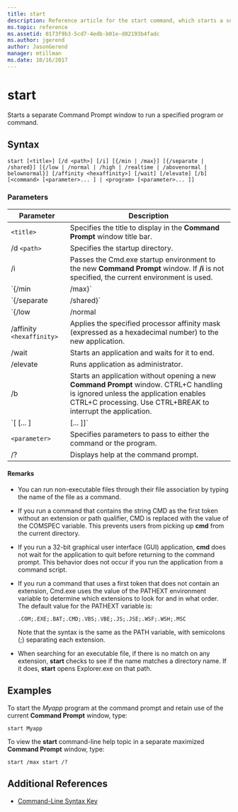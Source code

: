 ```yaml
---
title: start
description: Reference article for the start command, which starts a separate Command Prompt window to run a specified program or command.
ms.topic: reference
ms.assetid: 0173f9b3-5cd7-4edb-b01e-d02193b4fadc
ms.author: jgerend
author: JasonGerend
manager: mtillman
ms.date: 10/16/2017
---
```


# start

Starts a separate Command Prompt window to run a specified program or command.

## Syntax

```
start [<title>] [/d <path>] [/i] [{/min | /max}] [{/separate | /shared}] [{/low | /normal | /high | /realtime | /abovenormal | belownormal}] [/affinity <hexaffinity>] [/wait] [/elevate] [/b] [<command> [<parameter>... ] | <program> [<parameter>... ]]
```

### Parameters

| Parameter | Description |
|--|--|
| `<title>` | Specifies the title to display in the **Command Prompt** window title bar. |
| /d `<path>` | Specifies the startup directory. |
| /i | Passes the Cmd.exe startup environment to the new **Command Prompt** window. If **/i** is not specified, the current environment is used. |
| `{/min | /max}` | Specifies to minimize (**/min**) or maximize (**/max**) the new **Command Prompt** window. |
| `{/separate | /shared}` | Starts 16-bit programs in a separate memory space (**/separate**) or shared memory space (**/shared**). These options are not supported on 64-bit platforms. |
| `{/low | /normal | /high | /realtime | /abovenormal | belownormal}` | Starts an application in the specified priority class. |
| /affinity `<hexaffinity>` | Applies the specified processor affinity mask (expressed as a hexadecimal number) to the new application. |
| /wait | Starts an application and waits for it to end. |
| /elevate | Runs application as administrator. |
| /b | Starts an application without opening a new **Command Prompt** window. CTRL+C handling is ignored unless the application enables CTRL+C processing. Use CTRL+BREAK to interrupt the application. |
| `[<command> [<parameter>... ] | <program> [<parameter>... ]]` | Specifies the command or program to start. |
| `<parameter>` | Specifies parameters to pass to either the command or the program. |
| /? | Displays help at the command prompt. |

#### Remarks

- You can run non-executable files through their file association by typing the name of the file as a command.

- If you run a command that contains the string CMD as the first token without an extension or path qualifier, CMD is replaced with the value of the COMSPEC variable. This prevents users from picking up **cmd** from the current directory.

- If you run a 32-bit graphical user interface (GUI) application, **cmd** does not wait for the application to quit before returning to the command prompt. This behavior does not occur if you run the application from a command script.

- If you run a command that uses a first token that does not contain an extension, Cmd.exe uses the value of the PATHEXT environment variable to determine which extensions to look for and in what order. The default value for the PATHEXT variable is:

  ```
  .COM;.EXE;.BAT;.CMD;.VBS;.VBE;.JS;.JSE;.WSF;.WSH;.MSC
  ```

  Note that the syntax is the same as the PATH variable, with semicolons (;) separating each extension.

- When searching for an executable file, if there is no match on any extension, **start** checks to see if the name matches a directory name. If it does, **start** opens Explorer.exe on that path.

## Examples

To start the *Myapp* program at the command prompt and retain use of the current **Command Prompt** window, type:

```
start Myapp
```

To view the **start** command-line help topic in a separate maximized **Command Prompt** window, type:

```
start /max start /?
```

## Additional References

- [Command-Line Syntax Key](command-line-syntax-key.md)
